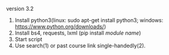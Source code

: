 version 3.2
1) Install python3(linux: sudo apt-get install python3; windows: https://www.python.org/downloads/)
2) Install bs4, requests, lxml (pip install *module name*)
3) Start script
4) Use search(1) or past course link single-handedly(2).